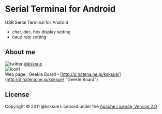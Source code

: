 Serial Terminal for Android
=====

USB Serial Terminal for Android

- char, dec, hex display setting
- baud rate setting

About me
---
![twitter](http://d.hatena.ne.jp/images/icon-twitter.png "twitter") [@ksksue](http://twitter.com/#!/ksksue "twitter @ksksue")  
![icon1](http://a1.twimg.com/profile_images/549237316/twt_bigger.jpg "icon")  
Web page : Geekle Board - [http://d.hatena.ne.jp/ksksue/](http://d.hatena.ne.jp/ksksue/ "Geekle Board")  

License
----------
Copyright &copy; 2011 @ksksue
Licensed under the [Apache License, Version 2.0][Apache]

[Apache]: http://www.apache.org/licenses/LICENSE-2.0

